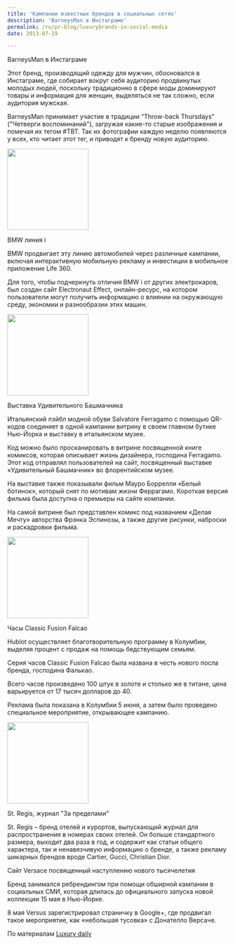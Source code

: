 ```yaml
---
title: 'Кампании известных брендов в социальных сетях'
description: 'BarneysMan в Инстаграме'
permalink: /ru/pr-blog/luxurybrands-in-social-media
date: 2013-07-19

---
```


BarneysMan в Инстаграме

Этот бренд, производящий одежду для мужчин, обосновался в Инстаграме, где собирает вокруг себя аудиторию продвинутых молодых людей, поскольку традиционно в сфере моды доминируют товары и информация для женщин, выделяться не так сложно, если аудитория мужская.

BarneysMan принимает участие в традиции “Throw-back Thursdays” ("Четверги воспоминаний"), загружая какие-то старые изображения и помечая их тегом #TBT. Так их фотографии каждую неделю появляются у всех, кто читает этот тег, и приводят к бренду новую аудиторию.

<span class="inline inline-left"><img src="{{ site.assets }}/upload/bmw-i-185_0.jpg" alt="" class="post__img" width="185" height="185"></span>

BMW линия i

BMW  продвигает эту линию автомобилей через различные кампании, включая интерактивную мобильную рекламу и инвестиции в мобильное приложение Life 360.

Для того, чтобы подчеркнуть отличия BMW i от других электрокаров, был создан сайт  Electronaut Effect, онлайн-ресурс, на котором пользователи могут получить информацию о влиянии на окружающую среду, экономии и разнообразии этих машин.

<img src="{{ site.assets }}/upload/ferragamo-museum-display-185.jpg" alt="" class="post__img" width="185" height="185">

Выставка Удивительного Башмачника

Итальянский лэйбл модной обуви Salvatore Ferragamo с помощью QR-кодов соединяет в одной кампании витрину в своем главном бутике Нью-Йорка и выставку в итальянском музее.

Код можно было просканировать в витрине посвященной книге комиксов, которая описывает жизнь дизайнера, господина Ferragamo. Этот код отправлял пользователей на сайт, посвященный выставке «Удивительный Башмачник» во флорентийском музее.

На выставке также показывали фильм Мауро Боррелли «Белый ботинок», который снят по мотивам жизни Феррагамо. Короткая версия фильма была доступна о премьеры на сайте компании.

На самой витрине был представлен комикс под названием «Делая Мечту» авторства Фрэнка Эспинозы, а также другие рисунки, наброски  и раскадровки фильма.

<img src="{{ site.assets }}/upload/hublot-falcao-watch-185.jpg" alt="" class="post__img" width="185" height="185">

Часы Classic Fusion Falcao

Hublot осуществляет благотворительную программу в Колумбии, выделяя процент с продаж на помощь бедствующим семьям.

Серия часов Classic Fusion Falcao была названа в честь нового посла бренда, господина Фалькао.

Всего часов произведено 100 штук в золоте и столько же в титане, цена варьируется от 17 тысяч долларов до 40.

Реклама была показана в Колумбии 5 июня, а затем было проведено специальное мероприятие, открывающее кампанию.

<img src="{{ site.assets }}/upload/St-Regis-beyond-magazine.jpg" alt="" class="post__img" width="185" height="185">

St. Regis, журнал "За пределами"

St. Regis – бренд отелей и курортов, выпускающий журнал для распространения в номерах своих отелей. Он больше стандартного размера, выходит два раза в год, и содержит как статьи общего характера, так и ненавязчивую информацию о бренде, а также рекламу шикарных брендов вроде  Cartier, Gucci, Christian Dior.

Сайт Versace посвященный наступлению нового тысячелетия

Бренд занимался ребрендингом при помощи обширной кампании в социальных СМИ, которая длилась до официального запуска новой коллекции 15 мая в Нью-Йорке.

8 мая Versus зарегистрировал страничку в Google+, где продвигал такое мероприятие, как «небольшая тусовка» с  Донателло Версаче.

По материалам <a href="https://www.luxurydaily.com/top-10-luxury-branding-efforts-of-q2/">Luxury daily </a>

